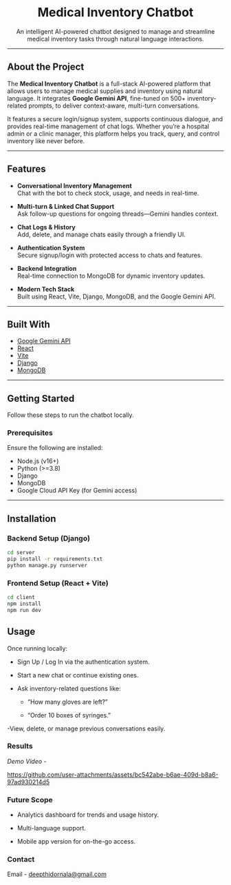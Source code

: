 <br />
<div align="center">
  <h1> Medical Inventory Chatbot</h1>
  <p align="center">
    An intelligent AI-powered chatbot designed to manage and streamline medical inventory tasks through natural language interactions.
  </p>
</div>

---

## About the Project

The **Medical Inventory Chatbot** is a full-stack AI-powered platform that allows users to manage medical supplies and inventory using natural language. It integrates **Google Gemini API**, fine-tuned on 500+ inventory-related prompts, to deliver context-aware, multi-turn conversations.

It features a secure login/signup system, supports continuous dialogue, and provides real-time management of chat logs. Whether you’re a hospital admin or a clinic manager, this platform helps you track, query, and control inventory like never before.

---

## Features

- **Conversational Inventory Management**  
  Chat with the bot to check stock, usage, and needs in real-time.

- **Multi-turn & Linked Chat Support**  
  Ask follow-up questions for ongoing threads—Gemini handles context.

- **Chat Logs & History**  
  Add, delete, and manage chats easily through a friendly UI.

- **Authentication System**  
  Secure signup/login with protected access to chats and features.

- **Backend Integration**  
  Real-time connection to MongoDB for dynamic inventory updates.

- **Modern Tech Stack**  
  Built using React, Vite, Django, MongoDB, and the Google Gemini API.

---

## Built With

- [Google Gemini API](https://ai.google.dev/)
- [React](https://reactjs.org)
- [Vite](https://vite.dev/)
- [Django](https://www.djangoproject.com/)
- [MongoDB](https://www.mongodb.com/)

---

## Getting Started

Follow these steps to run the chatbot locally.

### Prerequisites

Ensure the following are installed:

- Node.js (v16+)
- Python (>=3.8)
- Django
- MongoDB
- Google Cloud API Key (for Gemini access)

---

## Installation

### Backend Setup (Django)

```bash
cd server
pip install -r requirements.txt
python manage.py runserver
```
### Frontend Setup (React + Vite)
```bash
cd client
npm install
npm run dev
```
## Usage
Once running locally:

- Sign Up / Log In via the authentication system.

- Start a new chat or continue existing ones.

- Ask inventory-related questions like:

  - “How many gloves are left?”

  - “Order 10 boxes of syringes.”

-View, delete, or manage previous conversations easily.

### Results
*Demo Video -* 


https://github.com/user-attachments/assets/bc542abe-b6ae-409d-b8a6-97ad930214d5



### Future Scope

- Analytics dashboard for trends and usage history.

- Multi-language support.

- Mobile app version for on-the-go access.

### Contact
Email - deepthidornala@gmail.com



